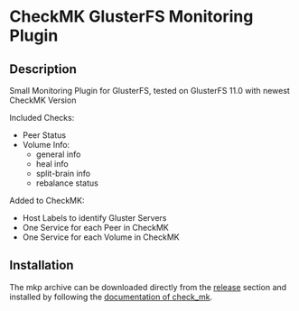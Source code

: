 # CheckMK GlusterFS Monitoring Plugin

## Description

Small Monitoring Plugin for GlusterFS, tested on GlusterFS 11.0 with newest CheckMK Version

Included Checks:
 - Peer Status
 - Volume Info:
   - general info
   - heal info
   - split-brain info
   - rebalance status
 
Added to CheckMK:
- Host Labels to identify Gluster Servers
- One Service for each Peer in CheckMK
- One Service for each Volume in CheckMK

## Installation
The mkp archive can be downloaded directly from the [release](https://github.com/inettgmbh/checkmk-glusterfs/releases/latest) section
and installed by following the [documentation of check_mk](https://docs.checkmk.com/latest/en/mkps.html).
